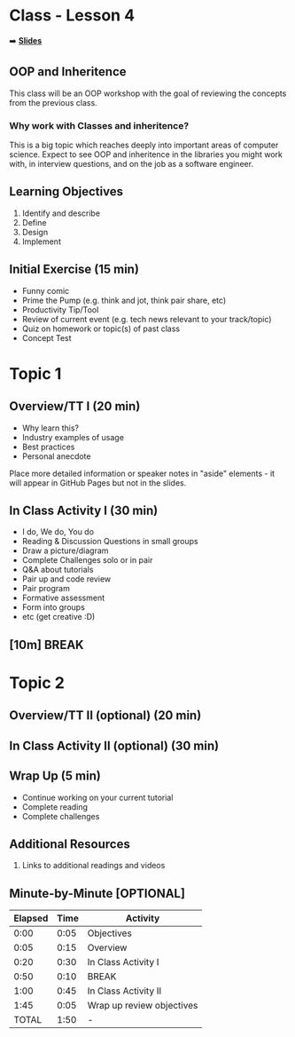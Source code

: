 <!-- .slide: data-background="./Images/header.svg" data-background-repeat="none" data-background-size="40% 40%" data-background-position="center 10%" class="header" -->
# Class - Lesson 4

<!-- Put a link to the slides so that students can find them -->

➡️ [**Slides**](/Syllabus-Template/Slides/Lesson1.html ':ignore')

<!-- > -->

## OOP and Inheritence

This class will be an OOP workshop with the goal of reviewing the concepts from the previous class.

<!-- > -->

### Why work with Classes and inheritence?

This is a big topic which reaches deeply into important areas of computer science. Expect to see OOP and inheritence in the libraries you might work with, in interview questions, and on the job as a software engineer. 

<!-- > -->

## Learning Objectives

1. Identify and describe
1. Define
1. Design
1. Implement

<!-- > -->

## Initial Exercise (15 min)

- Funny comic
- Prime the Pump (e.g. think and jot, think pair share, etc)
- Productivity Tip/Tool
- Review of current event (e.g. tech news relevant to your track/topic)
- Quiz on homework or topic(s) of past class
- Concept Test

<!-- > -->

# Topic 1

<!-- v -->

## Overview/TT I (20 min)

- Why learn this?
- Industry examples of usage
- Best practices
- Personal anecdote

<aside class="notes">
Place more detailed information or speaker notes in "aside" elements - it will appear in GitHub Pages but not in the slides.
</aside>

<!-- v -->

## In Class Activity I (30 min)

- I do, We do, You do
- Reading & Discussion Questions in small groups
- Draw a picture/diagram
- Complete Challenges solo or in pair
- Q&A about tutorials
- Pair up and code review
- Pair program
- Formative assessment
- Form into groups
- etc (get creative :D)

<!-- > -->

<!-- .slide: data-background="#087CB8" -->
## [**10m**] BREAK

<!-- > -->

# Topic 2

<!-- v -->

## Overview/TT II (optional) (20 min)

<!-- v -->

## In Class Activity II (optional) (30 min)

<!-- > -->

## Wrap Up (5 min)

- Continue working on your current tutorial
- Complete reading
- Complete challenges

<!-- > -->

## Additional Resources

1. Links to additional readings and videos

<!-- > -->

## Minute-by-Minute [OPTIONAL]

| **Elapsed** | **Time**  | **Activity**              |
| ----------- | --------- | ------------------------- |
| 0:00        | 0:05      | Objectives                |
| 0:05        | 0:15      | Overview                  |
| 0:20        | 0:30      | In Class Activity I       |
| 0:50        | 0:10      | BREAK                     |
| 1:00        | 0:45      | In Class Activity II      |
| 1:45        | 0:05      | Wrap up review objectives |
| TOTAL       | 1:50      | -                         |

